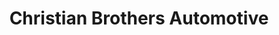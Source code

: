 ---
title: "Christian Brothers Automotive"
url: /queen-creek/christian-brothers-automotive/
shop: car repair
---